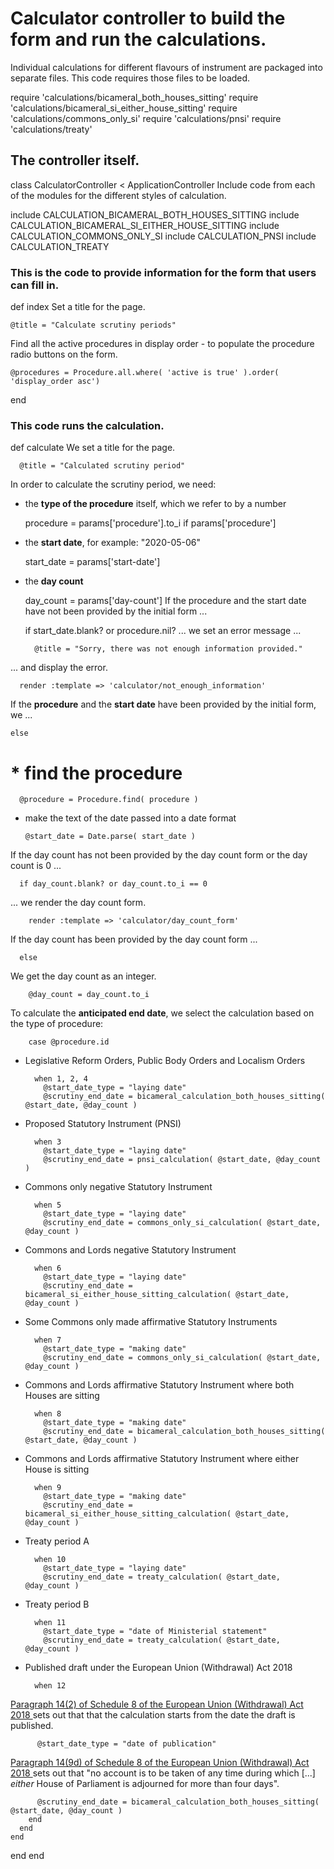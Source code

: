 # Calculator controller to build the form and run the calculations.

Individual calculations for different flavours of instrument are packaged into separate files. This code requires those files to be loaded.

require 'calculations/bicameral_both_houses_sitting'
require 'calculations/bicameral_si_either_house_sitting'
require 'calculations/commons_only_si'
require 'calculations/pnsi'
require 'calculations/treaty'
## The controller itself.

class CalculatorController < ApplicationController
Include code from each of the modules for the different styles of calculation.

  include CALCULATION_BICAMERAL_BOTH_HOUSES_SITTING
  include CALCULATION_BICAMERAL_SI_EITHER_HOUSE_SITTING
  include CALCULATION_COMMONS_ONLY_SI
  include CALCULATION_PNSI
  include CALCULATION_TREATY
### This is the code to provide information for the form that users can fill in.

  def index
Set a title for the page.

    @title = "Calculate scrutiny periods"
Find all the active procedures in display order - to populate the procedure radio buttons on the form.

    @procedures = Procedure.all.where( 'active is true' ).order( 'display_order asc')
  end
### This code runs the calculation.

  def calculate
We set a title for the page.

	  @title = "Calculated scrutiny period"
In order to calculate the scrutiny period, we need:

* the **type of the procedure** itself, which we refer to by a number

    procedure = params['procedure'].to_i if params['procedure']
* the **start date**, for example: "2020-05-06"

    start_date = params['start-date']
* the **day count**

    day_count = params['day-count']
If the procedure and the start date have not been provided by the initial form ...

    if start_date.blank? or procedure.nil?
... we set an error message ...

	    @title = "Sorry, there was not enough information provided."
... and display the error.

      render :template => 'calculator/not_enough_information'
If the **procedure** and the **start date** have been provided by the initial form, we ...

    else
# * find the procedure

      @procedure = Procedure.find( procedure )
* make the text of the date passed into a date format

      @start_date = Date.parse( start_date )
If the day count has not been provided by the day count form or the day count is 0 ...

      if day_count.blank? or day_count.to_i == 0
... we render the day count form.

        render :template => 'calculator/day_count_form'
If the day count has been provided by the day count form ...

      else
We get the day count as an integer.

        @day_count = day_count.to_i
To calculate the **anticipated end date**, we select the calculation based on the type of procedure:

        case @procedure.id
* Legislative Reform Orders, Public Body Orders and Localism Orders

        when 1, 2, 4
          @start_date_type = "laying date"
          @scrutiny_end_date = bicameral_calculation_both_houses_sitting( @start_date, @day_count )
* Proposed Statutory Instrument (PNSI)

        when 3
          @start_date_type = "laying date"
          @scrutiny_end_date = pnsi_calculation( @start_date, @day_count )
* Commons only negative Statutory Instrument

        when 5
          @start_date_type = "laying date"
          @scrutiny_end_date = commons_only_si_calculation( @start_date, @day_count )
* Commons and Lords negative Statutory Instrument

        when 6
          @start_date_type = "laying date"
          @scrutiny_end_date = bicameral_si_either_house_sitting_calculation( @start_date, @day_count )
* Some Commons only made affirmative Statutory Instruments

        when 7
          @start_date_type = "making date"
          @scrutiny_end_date = commons_only_si_calculation( @start_date, @day_count )
* Commons and Lords affirmative Statutory Instrument where both Houses are sitting

        when 8
          @start_date_type = "making date"
          @scrutiny_end_date = bicameral_calculation_both_houses_sitting( @start_date, @day_count )
* Commons and Lords affirmative Statutory Instrument where either House is sitting

        when 9
          @start_date_type = "making date"
          @scrutiny_end_date = bicameral_si_either_house_sitting_calculation( @start_date, @day_count )
* Treaty period A

        when 10
          @start_date_type = "laying date"
          @scrutiny_end_date = treaty_calculation( @start_date, @day_count )
* Treaty period B

        when 11
          @start_date_type = "date of Ministerial statement"
          @scrutiny_end_date = treaty_calculation( @start_date, @day_count )
* Published draft under the European Union (Withdrawal) Act 2018

        when 12
[Paragraph 14(2) of Schedule 8 of the European Union (Withdrawal) Act 2018 ](https://www.legislation.gov.uk/ukpga/2018/16/schedule/8/enacted#schedule-8-paragraph-14-2) sets out that that the calculation starts from the date the draft is published.

          @start_date_type = "date of publication"
[Paragraph 14(9d) of Schedule 8 of the European Union (Withdrawal) Act 2018 ](https://www.legislation.gov.uk/ukpga/2018/16/schedule/8/enacted#schedule-8-paragraph-14-9-d) sets out that "no account is to be taken of any time during which [...] *either* House of Parliament is adjourned for more than four days".

          @scrutiny_end_date = bicameral_calculation_both_houses_sitting( @start_date, @day_count )
        end
      end
    end
  end
end
